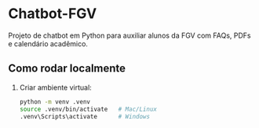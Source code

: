 # Chatbot-FGV
Projeto de chatbot em Python para auxiliar alunos da FGV com FAQs, PDFs e calendário acadêmico.

## Como rodar localmente

1. Criar ambiente virtual:
   ```bash
   python -m venv .venv
   source .venv/bin/activate   # Mac/Linux
   .venv\Scripts\activate      # Windows
